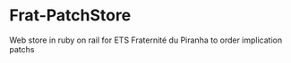 # Frat-PatchStore
Web store in ruby on rail for ETS Fraternité du Piranha to order implication patchs
